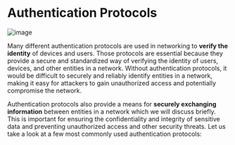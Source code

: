 # Authentication Protocols

![image](https://github.com/user-attachments/assets/bc8c8e49-2b5e-4622-b81f-86c7568641b0)

Many different authentication protocols are used in networking to **verify the identity** of devices and users. Those protocols are essential because they provide a secure and standardized way of verifying the identity of users, devices, and other entities in a network. Without authentication protocols, it would be difficult to securely and reliably identify entities in a network, making it easy for attackers to gain unauthorized access and potentially compromise the network.

Authentication protocols also provide a means for **securely exchanging information** between entities in a network which we will discuss briefly. This is important for ensuring the confidentiality and integrity of sensitive data and preventing unauthorized access and other security threats. Let us take a look at a few most commonly used authentication protocols:

